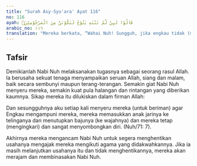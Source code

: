 ```yaml
---
title: "Surah Asy-Syu'ara' Ayat 116"
no: 116
ayah: قَالُوْا لَىِٕنْ لَّمْ تَنْتَهِ يٰنُوْحُ لَتَكُوْنَنَّ مِنَ الْمَرْجُوْمِيْنَۗ  
arabic_no: ١١٦
translation: "Mereka berkata, “Wahai Nuh! Sungguh, jika engkau tidak (mau) berhenti, niscaya engkau termasuk orang yang dirajam (dilempari batu sampai mati).”"
---
```


## Tafsir

Demikianlah Nabi Nuh melaksanakan tugasnya sebagai seorang rasul Allah. Ia berusaha sekuat tenaga menyampaikan seruan Allah, siang dan malam, baik secara sembunyi maupun terang-terangan. Semakin giat Nabi Nuh menyeru mereka, semakin kuat pula halangan dan rintangan yang diberikan kaumnya. Sikap mereka itu dilukiskan dalam firman Allah:

Dan sesungguhnya aku setiap kali menyeru mereka (untuk beriman) agar Engkau mengampuni mereka, mereka memasukkan anak jarinya ke telinganya dan menutupkan bajunya (ke wajahnya) dan mereka tetap (mengingkari) dan sangat menyombongkan diri. (Nuh/71: 7).

Akhirnya mereka mengancam Nabi Nuh untuk segera menghentikan usahanya mengajak mereka mengikuti agama yang didakwahkannya. Jika ia masih melanjutkan usahanya itu dan tidak menghentikannya, mereka akan merajam dan membinasakan Nabi Nuh.